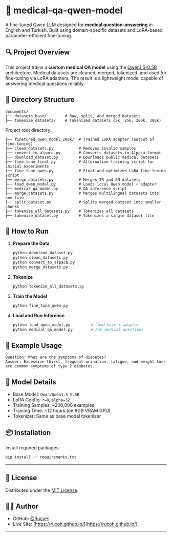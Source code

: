 # 🧠 medical-qa-qwen-model

A fine-tuned Qwen LLM designed for **medical question-answering** in English and Turkish.
Built using domain-specific datasets and LoRA-based parameter-efficient fine-tuning.

## 🔍 Project Overview

This project trains a **custom medical QA model** using the [Qwen1.5-0.5B](https://huggingface.co/Qwen/Qwen1.5-0.5B) architecture.
Medical datasets are cleaned, merged, tokenized, and used for fine-tuning via LoRA adapters.
The result is a lightweight model capable of answering medical questions reliably.

## 📁 Directory Structure

```
documents/
├── datasets_base/        # Raw, split, and merged datasets
├── tokenize_datasets/    # Tokenized datasets (5k, 25k, 200k, 380k)
```

Project root directory:

```
├── finetuned_qwen_model_200k/  # Trained LoRA adapter (output of fine-tuning)
├── clean_datasets.py           # Removes invalid samples
├── convert_to_alpaca.py        # Converts datasets to Alpaca format
├── download_dataset.py         # Downloads public medical datasets
├── fine_tune_final.py          # Alternative training script for initial experiments
├── fine_tune_qwen.py           # Final and optimized LoRA fine-tuning script
├── merge_datasets.py           # Merges TR and EN datasets
├── load_qwen_model.py          # Loads local Qwen model + adapter
├── medical_qa_model.py         # QA inference script
├── merge_datasets.py           # Merges multilingual datasets into one file
├── split_dataset.py            # Splits merged dataset into smaller chunks
├── tokenize_all_datasets.py    # Tokenizes all datasets
├── tokenize_dataset.py         # Tokenizes a single dataset file
```

## 🚀 How to Run

1. **Prepare the Data**

   ```bash
   python download_dataset.py
   python clean_datasets.py
   python convert_to_alpaca.py
   python merge_datasets.py
   ```

2. **Tokenize**

   ```bash
   python tokenize_all_datasets.py
   ```

3. **Train the Model**

   ```bash
   python fine_tune_qwen.py
   ```

4. **Load and Run Inference**

   ```bash
   python load_qwen_model.py         # Load base + adapter
   python medical_qa_model.py        # Ask medical questions
   ```

## 📌 Example Usage

```text
Question: What are the symptoms of diabetes?
Answer: Excessive thirst, frequent urination, fatigue, and weight loss are common symptoms of type 2 diabetes.
```

## 🧠 Model Details

* Base Model: `Qwen/Qwen1.5-0.5B`
* LoRA Config: `r=8`, `alpha=32`
* Training Samples: \~200,000 examples
* Training Time: \~12 hours (on 8GB VRAM GPU)
* Tokenizer: Same as base model tokenizer

## 📦 Installation

Install required packages:

```bash
pip install -r requirements.txt
```

---

## 📄 License

Distributed under the [MIT License](LICENSE).

## 🙋‍♂️ Author

* GitHub: [@RucoH](https://github.com/RucoH)
* Live Site: [https://rucoh.github.io/](https://rucoh.github.io/)

---

